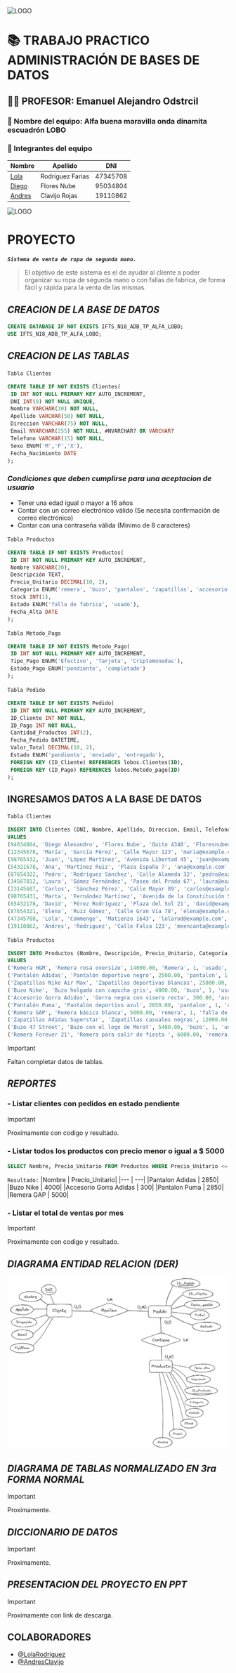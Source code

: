 ![LOGO](https://camo.githubusercontent.com/4bae38c4dc3efff87a8f5536332e1e072ff69b45d43e3d13f1014d386b325b8c/68747470733a2f2f6c68352e676f6f676c6575736572636f6e74656e742e636f6d2f7a576845374164454e35366c3379536b737277375a66562d67496b324367717149373732365f4c4d71516b414155433957567762716473387355437a7443316b482d304f6d357537797a4d6953445644544d536a77746b3d773136333833 "LOGO")

# 📚 TRABAJO PRACTICO ADMINISTRACIÓN DE BASES DE DATOS

## 👨‍🏫 PROFESOR: **Emanuel Alejandro Odstrcil**

### 🧑 Nombre del equipo: **Alfa buena maravilla onda dinamita escuadrón LOBO**

### 🚀 Integrantes del equipo

| Nombre                                                        | Apellido                                                            | DNI      |
| ------------------------------------------------------------- | ------------------------------------------------------------------- | -------- |
| [Lola](https://www.linkedin.com/in/lolarod/ "Linkedin")       | Rodriguez Farias | 47345708 |
| [Diego](https://www.linkedin.com/in/floresdiegoa/ "Linkedin") | Flores Nube | 95034804 |
| [Andres](https://www.linkedin.com/in/andywclav/ "Linkedin")   | Clavijo Rojas | 19110862 |

![LOGO](https://encrypted-tbn0.gstatic.com/images?q=tbn:ANd9GcT5CbKJff6vOkNO7ZYgy9W8c6zTeXBT_qvQmw&s "EQUIPAZO")

# PROYECTO 

**_`Sistema de venta de ropa de segunda mano.`_**

<!-- TODO: REVER ESTO  -->

> El objetivo de este sistema es el de ayudar al cliente a poder organizar su ropa de segunda mano o con fallas de fabrica, de forma fácil y rápida para la venta de las mismas.

## **_CREACION DE LA BASE DE DATOS_**

```sql
CREATE DATABASE IF NOT EXISTS IFTS_N18_ADB_TP_ALFA_LOBO;
USE IFTS_N18_ADB_TP_ALFA_LOBO;
```

## **_CREACION DE LAS TABLAS_**

`Tabla Clientes`

```sql
CREATE TABLE IF NOT EXISTS Clientes(
 ID INT NOT NULL PRIMARY KEY AUTO_INCREMENT,
 DNI INT(9) NOT NULL UNIQUE,
 Nombre VARCHAR(30) NOT NULL,
 Apellido VARCHAR(50) NOT NULL,
 Direccion VARCHAR(75) NOT NULL,
 Email NVARCHAR(255) NOT NULL, #NVARCHAR? OR VARCHAR?
 Telefono VARCHAR(15) NOT NULL,
 Sexo ENUM('M','F','X'),
 Fecha_Nacimiento DATE
);
```

### **_Condiciones que deben cumplirse para una aceptacion de usuario_**

- Tener una edad igual o mayor a 16 años
- Contar con un correo electrónico válido (Se necesita confirmación de correo electrónico)
- Contar con una contraseña válida (Minimo de 8 caracteres)

`Tabla Productos`

```sql
CREATE TABLE IF NOT EXISTS Productos(
 ID INT NOT NULL PRIMARY KEY AUTO_INCREMENT,
 Nombre VARCHAR(30),
 Descripción TEXT,
 Precio_Unitario DECIMAL(10, 2),
 Categoría ENUM('remera', 'buzo', 'pantalon', 'zapatillas', 'accesorio'),
 Stock INT(1),
 Estado ENUM('falla de fabrica', 'usado'),
 Fecha_Alta DATE
);
```

`Tabla Metodo_Pago`

```sql
CREATE TABLE IF NOT EXISTS Metodo_Pago(
 ID INT NOT NULL PRIMARY KEY AUTO_INCREMENT,
 Tipo_Pago ENUM('Efectivo', 'Tarjeta', 'Criptomonedas'),
 Estado_Pago ENUM('pendiente', 'completado')
);
```

`Tabla Pedido` <!-- Tal vez detalle_pedido? -->

```sql
CREATE TABLE IF NOT EXISTS Pedido(
 ID INT NOT NULL PRIMARY KEY AUTO_INCREMENT,
 ID_Cliente INT NOT NULL,
 ID_Pago INT NOT NULL,
 Cantidad_Productos INT(2),
 Fecha_Pedido DATETIME,
 Valor_Total DECIMAL(10, 2),
 Estado ENUM('pendiente', 'enviado', 'entregado'),
 FOREIGN KEY (ID_Cliente) REFERENCES lobos.Clientes(ID),
 FOREIGN KEY (ID_Pago) REFERENCES lobos.Metodo_pago(ID)
);
```

## INGRESAMOS DATOS A LA BASE DE DATOS

`Tabla Clientes`

```sql
INSERT INTO Clientes (DNI, Nombre, Apellido, Direccion, Email, Telefono, Sexo, Fecha_Nacimiento
VALUES 
(94034804, 'Diego Alexandro', 'Flores Nube', 'Quito 4340', 'Floresnubediego@gmail.com', '11 5142-7181', 'M', '1990-05-15'),
(12345678, 'María', 'García Pérez', 'Calle Mayor 123', 'maria@example.com', '12 3456-7890', 'F', '1985-10-20'),
(98765432, 'Juan', 'López Martínez', 'Avenida Libertad 45', 'juan@example.com', '11 2345-6789', 'M', '1978-03-12'),
(54321678, 'Ana', 'Martínez Ruiz', 'Plaza España 7', 'ana@example.com', '11 8765-4321', 'F', '1992-07-28'),
(87654322, 'Pedro', 'Rodríguez Sánchez', 'Calle Alameda 32', 'pedro@example.com', '11 9876-5432', 'M', '1980-01-08'),
(34567812, 'Laura', 'Gómez Fernández', 'Paseo del Prado 67', 'laura@example.com', '12 3456-7890', 'F', '1989-12-03'),
(23145687, 'Carlos', 'Sánchez Pérez', 'Calle Mayor 89', 'carlos@example.com', '11 6543-2109', 'M', '1987-09-17'),
(98765431, 'Marta', 'Fernández Martínez', 'Avenida de la Constitución 54', 'marta@example.com', '11 7890-1234', 'F', '1983-06-25'),
(65432178, 'David', 'Pérez Rodríguez', 'Plaza del Sol 21', 'david@example.com', '11 4321-0987', 'M', '1975-11-30'),
(87654321, 'Elena', 'Ruiz Gómez', 'Calle Gran Vía 78', 'elena@example.com', '12 3456-7890', 'F', '1995-04-18'),
(47345708, 'Lola', 'Commenge', 'Matienzo 1643', 'lolarod@example.com', '11 6032-8221', 'X', '2006-06-14'),
(19110862, 'Andres', 'Rodriguez', 'Calle Falsa 123', 'meencanta@example.com', '11 2756-6586', 'F', '1900-06-30');
```

`Tabla Productos`

```sql
INSERT INTO Productos (Nombre, Descripción, Precio_Unitario, Categoría, Stock, Estado, Fecha_Alta)
VALUES
('Remera H&M', 'Remera rosa oversize', 14000.00, 'Remera', 1, 'usado', CURRENT_DATE),
('Pantalón Adidas', 'Pantalón deportivo negro', 2500.00, 'pantalon', 1, 'falla de fabrica', CURRENT_DATE),
('Zapatillas Nike Air Max', 'Zapatillas deportivas blancas', 25000.00, 'zapatillas', 1, 'usado', CURRENT_DATE),
('Buzo Nike', 'Buzo holgado con capucha gris', 4000.00, 'buzo', 1, 'usado', CURRENT_DATE),
('Accesorio Gorra Adidas', 'Gorra negra con visera recta', 300.00, 'accesorio', 1, 'falla de fabrica', CURRENT_DATE),
('Pantalón Puma', 'Pantalón deportivo azul', 2850.00, 'pantalon', 1, 'usado', CURRENT_DATE),
('Remera GAP', 'Remera básica blanca', 5000.00, 'remera', 1, 'falla de fabrica', CURRENT_DATE),
('Zapatillas Adidas Superstar', 'Zapatillas casuales negras', 12000.00, 'zapatillas', 1, 'usado', CURRENT_DATE),
('Buzo 47 Street', 'Buzo con el logo de Morat', 5400.00, 'buzo', 1, 'usado', CURRENT_DATE),
('Remera Forever 21', 'Remera para salir de fiesta ', 6000.00, 'remera', 1, 'falla de fabrica', CURRENT_DATE);

```

> [!IMPORTANT]
> Faltan completar datos de tablas.

## **_REPORTES_**

### - Listar clientes con pedidos en estado pendiente

> [!IMPORTANT]
> Proximamente con codigo y resultado.

### - Listar todos los productos con precio menor o igual a $ 5000

```sql
SELECT Nombre, Precio_Unitario FROM Productos WHERE Precio_Unitario <= 5000;
```

`Resultado:`
|Nombre | Precio_Unitario|
|--- | ---|
|Pantalon Adidas | 2850|
|Buzo Nike | 4000|
|Accesorio Gorra Adidas | 300|
|Pantalon Puma | 2850|
|Remera GAP | 5000|

### - Listar el total de ventas por mes

> [!IMPORTANT]
> Proximamente con codigo y resultado.

## **_DIAGRAMA ENTIDAD RELACION (DER)_**

![DIAGRAMA ENTIDAD RELACION](img/DER.jpeg)

## **_DIAGRAMA DE TABLAS NORMALIZADO EN 3ra FORMA NORMAL_**

> [!IMPORTANT]
> Proximamente.

## **_DICCIONARIO DE DATOS_**

> [!IMPORTANT]
> Proximamente.

## **_PRESENTACION DEL PROYECTO EN PPT_**

> [!IMPORTANT]
> Proximamente con link de descarga.

## COLABORADORES

- [@LolaRodriguez](https://github.com/Loluok "Github")
- [@AndresClavijo](https://github.com/AndywClav "Github")
